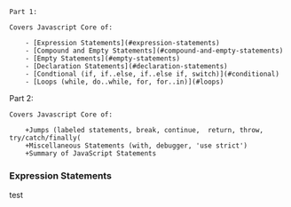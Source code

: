 	Part 1:

	Covers Javascript Core of:

		- [Expression Statements](#expression-statements)
		- [Compound and Empty Statements](#compound-and-empty-statements)
		- [Empty Statements](#empty-statements)
		- [Declaration Statements](#declaration-statements)
		- [Condtional (if, if..else, if..else if, switch)](#conditional)
		- [Loops (while, do..while, for, for..in)](#loops)

Part 2: 

	Covers Javascript Core of:
	
		+Jumps (labeled statements, break, continue,  return, throw, try/catch/finally(
		+Miscellaneous Statements (with, debugger, 'use strict')
		+Summary of JavaScript Statements

### Expression Statements

test
